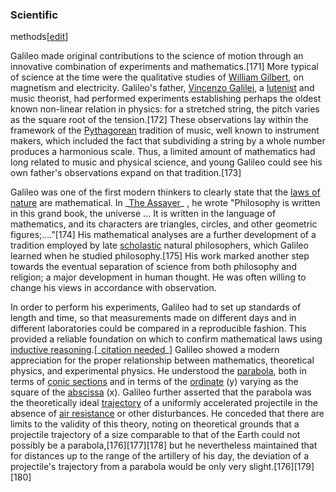 ### Scientific
methods[[edit](/w/index.php?title=Galileo\_Galilei&action=edit&section=19 "Edit
section: Scientific methods")]

Galileo made original contributions to the science of motion through an
innovative combination of experiments and mathematics.[171] More typical of
science at the time were the qualitative studies of [William
Gilbert](/wiki/William\_Gilbert\_\(astronomer\) "William Gilbert
\(astronomer\)"), on magnetism and electricity. Galileo's father, [Vincenzo
Galilei](/wiki/Vincenzo\_Galilei "Vincenzo Galilei"), a [lutenist](/wiki/Lute
"Lute") and music theorist, had performed experiments establishing perhaps the
oldest known non-linear relation in physics: for a stretched string, the pitch
varies as the square root of the tension.[172] These observations lay within
the framework of the
[Pythagorean](/wiki/Pythagoras#Musical\_theories\_and\_investigations
"Pythagoras") tradition of music, well known to instrument makers, which
included the fact that subdividing a string by a whole number produces a
harmonious scale. Thus, a limited amount of mathematics had long related to
music and physical science, and young Galileo could see his own father's
observations expand on that tradition.[173]

Galileo was one of the first modern thinkers to clearly state that the [laws
of nature](/wiki/Physical\_law "Physical law") are mathematical. In \_[The
Assayer](/wiki/The\_Assayer#Science,\_mathematics,\_and\_philosophy "The
Assayer")\_ , he wrote "Philosophy is written in this grand book, the universe
... It is written in the language of mathematics, and its characters are
triangles, circles, and other geometric figures;...."[174] His mathematical
analyses are a further development of a tradition employed by late
[scholastic](/wiki/Scholasticism "Scholasticism") natural philosophers, which
Galileo learned when he studied philosophy.[175] His work marked another step
towards the eventual separation of science from both philosophy and religion;
a major development in human thought. He was often willing to change his views
in accordance with observation.

In order to perform his experiments, Galileo had to set up standards of length
and time, so that measurements made on different days and in different
laboratories could be compared in a reproducible fashion. This provided a
reliable foundation on which to confirm mathematical laws using [inductive
reasoning](/wiki/Inductive\_reasoning "Inductive reasoning").[\_[citation
needed](/wiki/Wikipedia:Citation\_needed "Wikipedia:Citation needed")\_] Galileo
showed a modern appreciation for the proper relationship between mathematics,
theoretical physics, and experimental physics. He understood the
[parabola](/wiki/Parabola "Parabola"), both in terms of [conic
sections](/wiki/Conic\_section "Conic section") and in terms of the
[ordinate](/wiki/Ordinate "Ordinate") (y) varying as the square of the
[abscissa](/wiki/Abscissa "Abscissa") (x). Galileo further asserted that the
parabola was the theoretically ideal [trajectory](/wiki/Trajectory
"Trajectory") of a uniformly accelerated projectile in the absence of [air
resistance](/wiki/Air\_resistance "Air resistance") or other disturbances. He
conceded that there are limits to the validity of this theory, noting on
theoretical grounds that a projectile trajectory of a size comparable to that
of the Earth could not possibly be a parabola,[176][177][178] but he
nevertheless maintained that for distances up to the range of the artillery of
his day, the deviation of a projectile's trajectory from a parabola would be
only very slight.[176][179][180]
